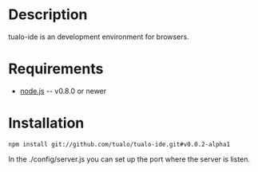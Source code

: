 Description
===========

tualo-ide is an development environment for browsers.


Requirements
============

* [node.js](http://nodejs.org/) -- v0.8.0 or newer

Installation
============

    npm install git://github.com/tualo/tualo-ide.git#v0.0.2-alpha1

In the ./config/server.js you can set up the port where the server is listen.